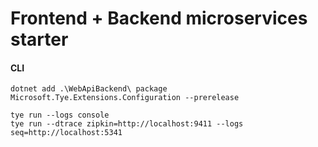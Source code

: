# Frontend + Backend microservices starter

#### CLI

```shell
dotnet add .\WebApiBackend\ package Microsoft.Tye.Extensions.Configuration --prerelease

tye run --logs console
tye run --dtrace zipkin=http://localhost:9411 --logs seq=http://localhost:5341
```
